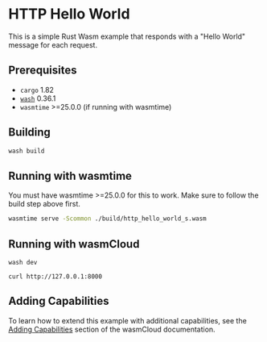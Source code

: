 # HTTP Hello World

This is a simple Rust Wasm example that responds with a "Hello World" message for each request.

## Prerequisites

- `cargo` 1.82
- [`wash`](https://wasmcloud.com/docs/installation) 0.36.1
- `wasmtime` >=25.0.0 (if running with wasmtime)

## Building

```bash
wash build
```

## Running with wasmtime

You must have wasmtime >=25.0.0 for this to work. Make sure to follow the build step above first.

```bash
wasmtime serve -Scommon ./build/http_hello_world_s.wasm
```

## Running with wasmCloud

```shell
wash dev
```

```shell
curl http://127.0.0.1:8000
```

## Adding Capabilities

To learn how to extend this example with additional capabilities, see the [Adding Capabilities](https://wasmcloud.com/docs/tour/adding-capabilities?lang=rust) section of the wasmCloud documentation.
